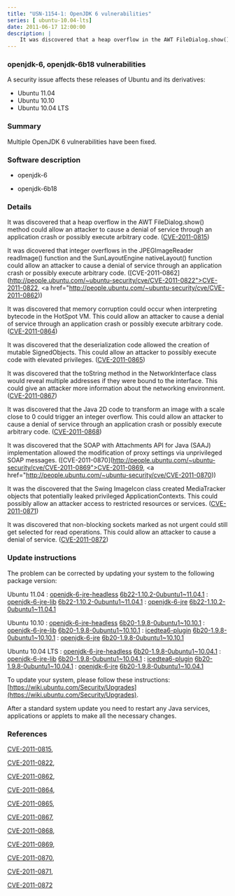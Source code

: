 ```yaml
---
title: "USN-1154-1: OpenJDK 6 vulnerabilities"
series: [ ubuntu-10.04-lts]
date: 2011-06-17 12:00:00
description: |
    It was discovered that a heap overflow in the AWT FileDialog.show() method could allow an attacker to cause a denial of service through an application crash or possibly execute arbitrary code. ([CVE-2011-0815](http://people.ubuntu.com/~ubuntu-security/cve/CVE-2011-0815))
--- 
```

 
### openjdk-6, openjdk-6b18 vulnerabilities

A security issue affects these releases of Ubuntu and its derivatives:

* Ubuntu 11.04
* Ubuntu 10.10
* Ubuntu 10.04 LTS

### Summary

Multiple OpenJDK 6 vulnerabilities have been fixed. 

### Software description

* openjdk-6 

* openjdk-6b18 

### Details

It was discovered that a heap overflow in the AWT FileDialog.show() method could allow an attacker to cause a denial of service through an application crash or possibly execute arbitrary code. ([CVE-2011-0815](http://people.ubuntu.com/~ubuntu-security/cve/CVE-2011-0815))

It was dicovered that integer overflows in the JPEGImageReader readImage() function and the SunLayoutEngine nativeLayout() function could allow an attacker to cause a denial of service through an application crash or possibly execute arbitrary code. ([CVE-2011-0862](http://people.ubuntu.com/~ubuntu-security/cve/CVE-2011-0822">CVE-2011-0822</a>, <a href="http://people.ubuntu.com/~ubuntu-security/cve/CVE-2011-0862))

It was discovered that memory corruption could occur when interpreting bytecode in the HotSpot VM. This could allow an attacker to cause a denial of service through an application crash or possibly execute arbitrary code. ([CVE-2011-0864](http://people.ubuntu.com/~ubuntu-security/cve/CVE-2011-0864))

It was discovered that the deserialization code allowed the creation of mutable SignedObjects. This could allow an attacker to possibly execute code with elevated privileges. ([CVE-2011-0865](http://people.ubuntu.com/~ubuntu-security/cve/CVE-2011-0865))

It was discovered that the toString method in the NetworkInterface class would reveal multiple addresses if they were bound to the interface. This could give an attacker more information about the networking environment. ([CVE-2011-0867](http://people.ubuntu.com/~ubuntu-security/cve/CVE-2011-0867))

It was discovered that the Java 2D code to transform an image with a scale close to 0 could trigger an integer overflow. This could allow an attacker to cause a denial of service through an application crash or possibly execute arbitrary code. ([CVE-2011-0868](http://people.ubuntu.com/~ubuntu-security/cve/CVE-2011-0868))

It was discovered that the SOAP with Attachments API for Java (SAAJ) implementation allowed the modification of proxy settings via unprivileged SOAP messages. ([CVE-2011-0870](http://people.ubuntu.com/~ubuntu-security/cve/CVE-2011-0869">CVE-2011-0869</a>, <a href="http://people.ubuntu.com/~ubuntu-security/cve/CVE-2011-0870))

It was the discovered that the Swing ImageIcon class created MediaTracker objects that potentially leaked privileged ApplicationContexts. This could possibly allow an attacker access to restricted resources or services. ([CVE-2011-0871](http://people.ubuntu.com/~ubuntu-security/cve/CVE-2011-0871))

It was discovered that non-blocking sockets marked as not urgent could still get selected for read operations. This could allow an attacker to cause a denial of service. ([CVE-2011-0872](http://people.ubuntu.com/~ubuntu-security/cve/CVE-2011-0872)) 

### Update instructions

The problem can be corrected by updating your system to the following package version:

Ubuntu 11.04
 : [openjdk-6-jre-headless](https://launchpad.net/ubuntu/+source/openjdk-6) <span> [6b22-1.10.2-0ubuntu1~11.04.1](https://launchpad.net/ubuntu/+source/openjdk-6/6b22-1.10.2-0ubuntu1~11.04.1) </span> 
 : [openjdk-6-jre-lib](https://launchpad.net/ubuntu/+source/openjdk-6) <span> [6b22-1.10.2-0ubuntu1~11.04.1](https://launchpad.net/ubuntu/+source/openjdk-6/6b22-1.10.2-0ubuntu1~11.04.1) </span> 
 : [openjdk-6-jre](https://launchpad.net/ubuntu/+source/openjdk-6) <span> [6b22-1.10.2-0ubuntu1~11.04.1](https://launchpad.net/ubuntu/+source/openjdk-6/6b22-1.10.2-0ubuntu1~11.04.1) </span> 

Ubuntu 10.10
 : [openjdk-6-jre-headless](https://launchpad.net/ubuntu/+source/openjdk-6) <span> [6b20-1.9.8-0ubuntu1~10.10.1](https://launchpad.net/ubuntu/+source/openjdk-6/6b20-1.9.8-0ubuntu1~10.10.1) </span> 
 : [openjdk-6-jre-lib](https://launchpad.net/ubuntu/+source/openjdk-6) <span> [6b20-1.9.8-0ubuntu1~10.10.1](https://launchpad.net/ubuntu/+source/openjdk-6/6b20-1.9.8-0ubuntu1~10.10.1) </span> 
 : [icedtea6-plugin](https://launchpad.net/ubuntu/+source/openjdk-6) <span> [6b20-1.9.8-0ubuntu1~10.10.1](https://launchpad.net/ubuntu/+source/openjdk-6/6b20-1.9.8-0ubuntu1~10.10.1) </span> 
 : [openjdk-6-jre](https://launchpad.net/ubuntu/+source/openjdk-6) <span> [6b20-1.9.8-0ubuntu1~10.10.1](https://launchpad.net/ubuntu/+source/openjdk-6/6b20-1.9.8-0ubuntu1~10.10.1) </span> 

Ubuntu 10.04 LTS
 : [openjdk-6-jre-headless](https://launchpad.net/ubuntu/+source/openjdk-6) <span> [6b20-1.9.8-0ubuntu1~10.04.1](https://launchpad.net/ubuntu/+source/openjdk-6/6b20-1.9.8-0ubuntu1~10.04.1) </span> 
 : [openjdk-6-jre-lib](https://launchpad.net/ubuntu/+source/openjdk-6) <span> [6b20-1.9.8-0ubuntu1~10.04.1](https://launchpad.net/ubuntu/+source/openjdk-6/6b20-1.9.8-0ubuntu1~10.04.1) </span> 
 : [icedtea6-plugin](https://launchpad.net/ubuntu/+source/openjdk-6) <span> [6b20-1.9.8-0ubuntu1~10.04.1](https://launchpad.net/ubuntu/+source/openjdk-6/6b20-1.9.8-0ubuntu1~10.04.1) </span> 
 : [openjdk-6-jre](https://launchpad.net/ubuntu/+source/openjdk-6) <span> [6b20-1.9.8-0ubuntu1~10.04.1](https://launchpad.net/ubuntu/+source/openjdk-6/6b20-1.9.8-0ubuntu1~10.04.1) </span> 

To update your system, please follow these instructions: [https://wiki.ubuntu.com/Security/Upgrades](https://wiki.ubuntu.com/Security/Upgrades).

After a standard system update you need to restart any Java services, applications or applets to make all the necessary changes. 

### References

 [CVE-2011-0815](http://people.ubuntu.com/~ubuntu-security/cve/CVE-2011-0815), 

 [CVE-2011-0822](http://people.ubuntu.com/~ubuntu-security/cve/CVE-2011-0822), 

 [CVE-2011-0862](http://people.ubuntu.com/~ubuntu-security/cve/CVE-2011-0862), 

 [CVE-2011-0864](http://people.ubuntu.com/~ubuntu-security/cve/CVE-2011-0864), 

 [CVE-2011-0865](http://people.ubuntu.com/~ubuntu-security/cve/CVE-2011-0865), 

 [CVE-2011-0867](http://people.ubuntu.com/~ubuntu-security/cve/CVE-2011-0867), 

 [CVE-2011-0868](http://people.ubuntu.com/~ubuntu-security/cve/CVE-2011-0868), 

 [CVE-2011-0869](http://people.ubuntu.com/~ubuntu-security/cve/CVE-2011-0869), 

 [CVE-2011-0870](http://people.ubuntu.com/~ubuntu-security/cve/CVE-2011-0870), 

 [CVE-2011-0871](http://people.ubuntu.com/~ubuntu-security/cve/CVE-2011-0871), 

 [CVE-2011-0872](http://people.ubuntu.com/~ubuntu-security/cve/CVE-2011-0872)
 
